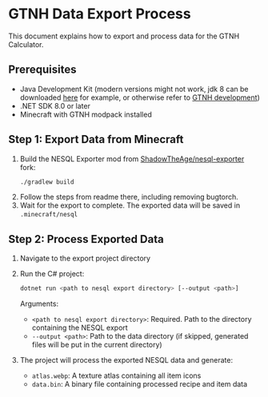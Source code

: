 # GTNH Data Export Process

This document explains how to export and process data for the GTNH Calculator.

## Prerequisites

- Java Development Kit (modern versions might not work, jdk 8 can be downloaded [here](https://www.openlogic.com/openjdk-downloads) for example, or otherwise refer to [GTNH development](https://gtnh.miraheze.org/wiki/Development))
- .NET SDK 8.0 or later
- Minecraft with GTNH modpack installed

## Step 1: Export Data from Minecraft

1. Build the NESQL Exporter mod from [ShadowTheAge/nesql-exporter](https://github.com/ShadowTheAge/nesql-exporter) fork:
   ```bash
   ./gradlew build
   ```
2. Follow the steps from readme there, including removing bugtorch.
3. Wait for the export to complete. The exported data will be saved in `.minecraft/nesql`

## Step 2: Process Exported Data

1. Navigate to the export project directory
2. Run the C# project:

   ```bash
   dotnet run <path to nesql export directory> [--output <path>]
   ```

   Arguments:

   - `<path to nesql export directory>`: Required. Path to the directory containing the NESQL export
   - `--output <path>`: Path to the data directory (if skipped, generated files will be put in the current directory)

3. The project will process the exported NESQL data and generate:
   - `atlas.webp`: A texture atlas containing all item icons
   - `data.bin`: A binary file containing processed recipe and item data
